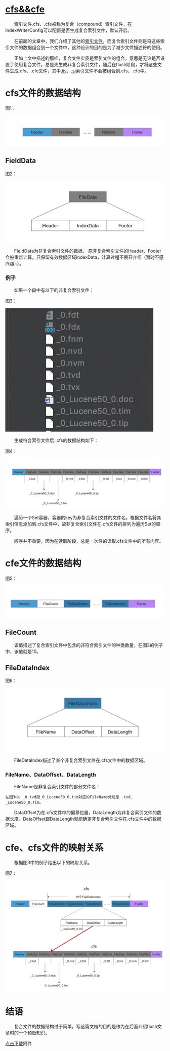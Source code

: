 # [cfs&&cfe](https://www.amazingkoala.com.cn/Lucene/suoyinwenjian/)

&emsp;&emsp;索引文件.cfs、.cfe被称为复合（compound）索引文件，在IndexWriterConfig可以配置是否生成复合索引文件，默认开启。

&emsp;&emsp;在前面的文章中，我们介绍了其他的[索引文件](https://www.amazingkoala.com.cn/Lucene/suoyinwenjian/)，而复合索引文件则是将这些索引文件的数据组合到一个文件中，这种设计的目的是为了减少文件描述符的使用。

&emsp;&emsp;正如上文中描述的那样，复合文件实质是索引文件的组合，意思是无论是否设置了使用复合文件，总是先生成非复合索引文件，随后在flush阶段，才将这些文件生成.cfs、.cfe文件，其中[.liv](https://www.amazingkoala.com.cn/Lucene/suoyinwenjian/2019/0425/54.html)、[.si](https://www.amazingkoala.com.cn/Lucene/suoyinwenjian/2019/0605/63.html)索引文件不会被组合到.cfs、.cfe中。

# cfs文件的数据结构

图1：

<img src="cfs&&cfe-image/1.png">

## FieldData

图2：

<img src="cfs&&cfe-image/2.png">

&emsp;&emsp;FieldData为非复合索引文件的数据。 原非复合索引文件的Header、Footer会被重新计算，只保留有效数据区域IndexData，计算过程不展开介绍（暂时不感兴趣~）。

### 例子

&emsp;&emsp;如果一个段中有以下的非复合索引文件：

图3：

<img src="cfs&&cfe-image/3.png">

&emsp;&emsp;生成符合索引文件后 .cfs的数据结构如下：

图4：

<img src="cfs&&cfe-image/4.png">

&emsp;&emsp;遍历一个Set容器，容器的key为非复合索引文件的文件名，根据文件名将其索引信息添加到.cfs文件中，故非复合索引文件在.cfs文件的排列为遍历Set的顺序。

&emsp;&emsp;顺序并不重要，因为在读取阶段，总是一次性的读取.cfs文件中的所有内容。

# cfe文件的数据结构

图5：

<img src="cfs&&cfe-image/5.png">

## FileCount
&emsp;&emsp;该值描述了复合索引文件中包含的非符合索引文件的种类数量，在图3的例子中，该值就是10。

## FileDataIndex

图6：

<img src="cfs&&cfe-image/6.png">

&emsp;&emsp;FileDataIndex描述了某个非复合索引文件在.cfs文件中的数据区域。

### FileName、DataOffset、DataLength

&emsp;&emsp;FileName是非复合索引文件的部分文件名：

```text
在图3中，_0.tvd跟_0_Lucene50_0.tim对应的FileName分别是 .tvd、_Lucene50_0.tim。
```

&emsp;&emsp;DataOffset为在.cfs文件中的偏移位置，DataLength为非复合索引文件的数据长度，DataOffset跟DataLength就能确定非复合索引文件在.cfs文件中的数据区域。

# cfe、cfs文件的映射关系

&emsp;&emsp;根据图3中的例子给出以下的映射关系。

图7：

<img src="cfs&&cfe-image/7.png">

# 结语
&emsp;&emsp;复合文件的数据结构过于简单，写这篇文档的目的是作为在后面介绍flush文章时的一个预备知识。

[点击下载](http://www.amazingkoala.com.cn/attachment/Lucene/%E7%B4%A2%E5%BC%95%E6%96%87%E4%BB%B6/cfs&&cfe.zip)附件
